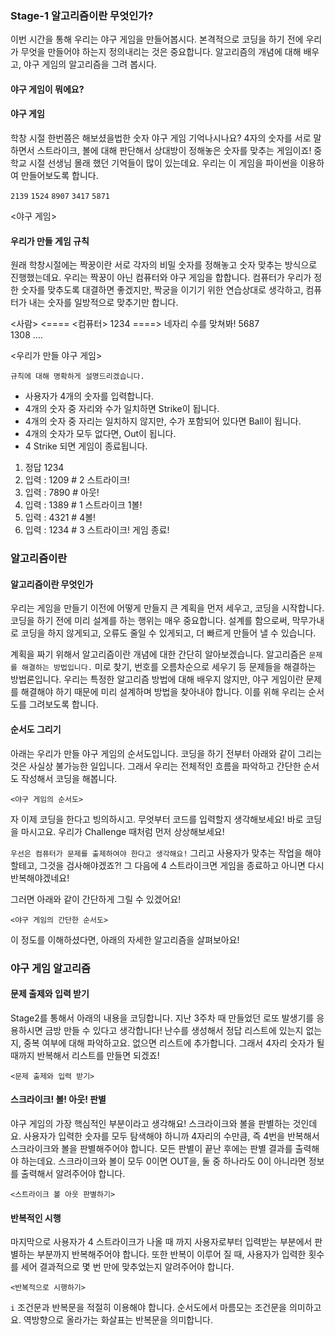 ### Stage-1 알고리즘이란 무엇인가?

이번 시간을 통해 우리는 야구 게임을 만들어봅시다. 본격적으로 코딩을 하기 전에 우리가 무엇을
만들어야 하는지 정의내리는 것은 중요합니다. 알고리즘의 개념에 대해 배우고, 야구 게임의 알고리즘을 그려 봅시다.

#### 야구 게임이 뭐에요?

#### 야구 게임

학창 시절 한번쯤은 해보셨을법한 숫자 야구 게임 기억나시나요? 4자의 숫자를 서로 말하면서 스트라이크, 볼에 대해
판단해서 상대방이 정해놓은 숫자를 맞추는 게임이죠! 중학교 시절 선생님 몰래 했던 기억들이 많이 있는데요. 우리는
이 게임을 파이썬을 이용하여 만들어보도록 합니다.

`2139`
`1524`
`8907`
`3417`
`5871`

<야구 게임>

#### 우리가 만들 게임 규칙

원래 학창시절에는 짝꿍이란 서로 각자의 비밀 숫자를 정해놓고 숫자 맞추는 방식으로 진행했는데요.
우리는 짝꿍이 아닌 컴퓨터와 야구 게임을 합합니다. 컴퓨터가 우리가 정한 숫자를 맞추도록 대결하면
좋겠지만, 짝궁을 이기기 위한 연습상대로 생각하고, 컴퓨터가 내는 숫자를 일방적으로 맞추기만 합니다.

<사람> <==== <컴퓨터>
1234 ====> 네자리 수를 맞쳐봐!
5687  
1308
....

<우리가 만들 야구 게임>

`규칙에 대해 명확하게 설명드리겠습니다.`

- 사용자가 4개의 숫자를 입력합니다.
- 4개의 숫자 중 자리와 수가 일치하면 Strike이 됩니다.
- 4개의 숫자 중 자리는 일치하지 않지만, 수가 포함되어 있다면 Ball이 됩니다.
- 4개의 숫자가 모두 없다면, Out이 됩니다.
- 4 Strike 되면 게임이 종료됩니다.

1. 정답 1234
2. 입력 : 1209 # 2 스트라이크!
3. 입력 : 7890 # 아웃!
4. 입력 : 1389 # 1 스트라이크 1볼!
5. 입력 : 4321 # 4볼!
6. 입력 : 1234 # 3 스트라이크! 게임 종료!

### 알고리즘이란

#### 알고리즘이란 무엇인가

우리는 게임을 만들기 이전에 어떻게 만들지 큰 계획을 먼저 세우고, 코딩을 시작합니다.
코딩을 하기 전에 미리 설계를 하는 행위는 매우 중요합니다. 설계를 함으로써, 막무가내로
코딩을 하지 않게되고, 오류도 줄일 수 있게되고, 더 빠르게 만들어 낼 수 있습니다.

계획을 짜기 위해서 알고리즘이란 개념에 대한 간단히 알아보겠습니다.
알고리즘은 `문제를 해결하는 방법입니다.` 미로 찾기, 번호를 오름차순으로 세우기 등 문제들을
해결하는 방법론입니다. 우리는 특정한 알고리즘 방법에 대해 배우지 않지만, 야구 게임이란 문제를
해결해야 하기 때문에 미리 설계하며 방법을 찾아내야 합니다. 이를 위해 우리는 순서도를 그려보도록 합니다.

#### 순서도 그리기

아래는 우리가 만들 야구 게임의 순서도입니다. 코딩을 하기 전부터 아래와 같이 그리는 것은 사실상 불가능한 일입니다.
그래서 우리는 전체적인 흐름을 파악하고 간단한 순서도 작성해서 코딩을 해봅니다.

`<야구 게임의 순서도>`

자 이제 코딩을 한다고 빙의하시고. 무엇부터 코드를 입력할지 생각해보세요! 바로 코딩을 마시고요. 우리가 Challenge 때처럼
먼저 상상해보세요!

`우선은 컴퓨터가 문제를 출제하여야 한다고 생각해요!` 그리고 사용자가 맞추는 작업을 해야할테고, 그것을 검사해야겠죠?! 그 다음에
4 스트라이크면 게임을 종료하고 아니면 다시 반복해야겠네요!

그러면 아래와 같이 간단하게 그릴 수 있겠어요!

`<야구 게임의 간단한 순서도>`

이 정도를 이해하셨다면, 아래의 자세한 알고리즘을 살펴보아요!

### 야구 게임 알고리즘

#### 문제 출제와 입력 받기

Stage2를 통해서 아래의 내용을 코딩합니다. 지난 3주차 때 만들었던 로또 발생기를 응용하시면 금방 만들 수 있다고 생각합니다!
난수를 생성해서 정답 리스트에 있는지 없는지, 중복 여부에 대해 파악하고요. 없으면 리스트에 추가합니다. 그래서 4자리 숫자가 될 때까지
반복해서 리스트를 만들면 되겠죠!

`<문제 출제와 입력 받기>`

#### 스크라이크! 볼! 아웃! 판별

야구 게임의 가장 핵심적인 부분이라고 생각해요! 스크라이크와 볼을 판별하는 것인데요. 사용자가 입력한 숫자를 모두 탐색해야 하니까 4자리의
수만큼, 즉 4번을 반복해서 스크라이크와 볼을 판별해주어야 합니다. 모든 판별이 끝난 후에는 판별 결과를 출력해야 하는데요. 스크라이크와 볼이
모두 0이면 OUT을, 둘 중 하나라도 0이 아니라면 정보를 출력해서 알려주어야 합니다.

`<스트라이크 볼 아웃 판별하기>`

#### 반복적인 시행

마지막으로 사용자가 4 스트라이크가 나올 때 까지 사용자로부터 입력받는 부분에서 판별하는 부분까지 반복해주어야 합니다. 또한 반복이 이루어 질 때,
사용자가 입력한 횟수를 세어 결과적으로 몇 번 만에 맞추었는지 알려주어야 합니다.

`<반복적으로 시행하기>`

`i` 조건문과 반복문을 적절히 이용해야 합니다. 순서도에서 마름모는 조건문을 의미하고요.
역방향으로 올라가는 화살표는 반복문을 의미합니다.
